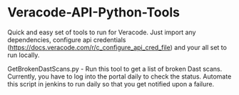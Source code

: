 # Veracode-API-Python-Tools

Quick and easy set of tools to run for Veracode. Just import any dependencies, configure api credentials (https://docs.veracode.com/r/c_configure_api_cred_file) and your all set to run locally. 

GetBrokenDastScans.py - Run this tool to get a list of broken Dast scans. Currently, you have to log into the portal daily to check the status. Automate this script in jenkins to run daily so that you get notified upon a failure. 
